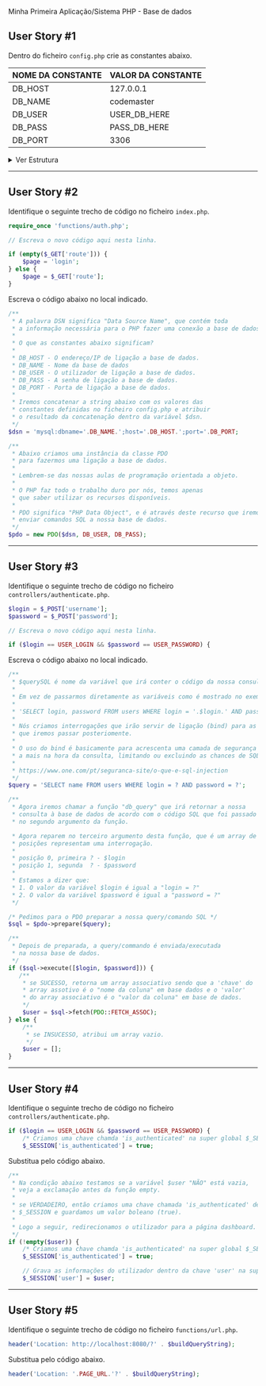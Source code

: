 Minha Primeira Aplicação/Sistema PHP - Base de dados

## User Story #1
Dentro do ficheiro `config.php` crie as constantes abaixo.

| NOME DA CONSTANTE | VALOR DA CONSTANTE |
|-------------------|--------------------|
| DB_HOST           | 127.0.0.1          |
| DB_NAME           | codemaster         |
| DB_USER           | USER_DB_HERE       |
| DB_PASS           | PASS_DB_HERE       |
| DB_PORT           | 3306               |

<details>
    <summary>Ver Estrutura</summary>

<span style="color: #ef5350; font-size: 0.9rem">*Digite o código abaixo linha a linha para praticar*</span>

Estrutura
```php
// Define o endereço da nossa página web.
define('PAGE_URL', 'http://localhost/pasta-do-trabalho');

// Define as configurações da base de dados.
define('DB_HOST', '127.0.0.1');
define('DB_NAME', 'codemaster');
define('DB_USER', 'USER_DB_HERE');
define('DB_PASS', 'PASS_DB_HERE');
define('DB_PORT', '3306');
```
</details>

---

## User Story #2
Identifique o seguinte trecho de código no ficheiro `index.php`.

```php
require_once 'functions/auth.php';

// Escreva o novo código aqui nesta linha.

if (empty($_GET['route'])) {
    $page = 'login';
} else {
    $page = $_GET['route'];
}
```

Escreva o código abaixo no local indicado.

```php
/**
 * A palavra DSN significa "Data Source Name", que contém toda 
 * a informação necessária para o PHP fazer uma conexão a base de dados.
 * 
 * O que as constantes abaixo significam?
 * 
 * DB_HOST - O endereço/IP de ligação a base de dados.
 * DB_NAME - Nome da base de dados
 * DB_USER - O utilizador de ligação a base de dados.
 * DB_PASS - A senha de ligação a base de dados.
 * DB_PORT - Porta de ligação a base de dados.
 * 
 * Iremos concatenar a string abaixo com os valores das
 * constantes definidas no ficheiro config.php e atribuir
 * o resultado da concatenação dentro da variável $dsn.
 */
$dsn = 'mysql:dbname='.DB_NAME.';host='.DB_HOST.';port='.DB_PORT;

/**
 * Abaixo criamos uma instância da classe PDO
 * para fazermos uma ligação a base de dados.
 * 
 * Lembrem-se das nossas aulas de programação orientada a objeto.
 * 
 * O PHP faz todo o trabalho duro por nós, temos apenas
 * que saber utilizar os recursos disponíveis. 
 * 
 * PDO significa "PHP Data Object", e é através deste recurso que iremos
 * enviar comandos SQL a nossa base de dados.
 */
$pdo = new PDO($dsn, DB_USER, DB_PASS);
```
---

## User Story #3
Identifique o seguinte trecho de código no ficheiro `controllers/authenticate.php`.

```php
$login = $_POST['username'];
$password = $_POST['password'];

// Escreva o novo código aqui nesta linha.

if ($login == USER_LOGIN && $password == USER_PASSWORD) {
```

Escreva o código abaixo no local indicado.

```php
/**
 * $querySQL é nome da variável que irá conter o código da nossa consulta SQL.
 *
 * Em vez de passarmos diretamente as variáveis como é mostrado no exemplo abaixo:
 *
 * 'SELECT login, password FROM users WHERE login = '.$login.' AND password = '.$password.'
 *
 * Nós criamos interrogações que irão servir de ligação (bind) para as variáveis
 * que iremos passar posteriomente.
 *
 * O uso do bind é basicamente para acrescenta uma camada de segurança
 * a mais na hora da consulta, limitando ou excluindo as chances de SQL injections.
 *
 * https://www.one.com/pt/seguranca-site/o-que-e-sql-injection
 */
$query = 'SELECT name FROM users WHERE login = ? AND password = ?';

/**
 * Agora iremos chamar a função "db_query" que irá retornar a nossa
 * consulta à base de dados de acordo com o código SQL que foi passado
 * no segundo argumento da função.

 * Agora reparem no terceiro argumento desta função, que é um array de índice, e que cada uma destas
 * posições representam uma interrogação.
 *
 * posição 0, primeira ? - $login
 * posição 1, segunda  ? - $password
 *
 * Estamos a dizer que:
 * 1. O valor da variável $login é igual a "login = ?"
 * 2. O valor da variável $password é igual a "password = ?"
 */

/* Pedimos para o PDO preparar a nossa query/comando SQL */
$sql = $pdo->prepare($query);

/**
 * Depois de preparada, a query/commando é enviada/executada
 * na nossa base de dados.
 */
if ($sql->execute([$login, $password])) {
   /**
    * se SUCESSO, retorna um array associativo sendo que a 'chave' do
    * array assotivo é o "nome da coluna" em base dados e o 'valor'
    * do array associativo é o "valor da coluna" em base de dados.
    */
    $user = $sql->fetch(PDO::FETCH_ASSOC);
} else {
    /**
     * se INSUCESSO, atribui um array vazio.
     */
    $user = [];
}
```

---

## User Story #4
Identifique o seguinte trecho de código no ficheiro `controllers/authenticate.php`.

```php
if ($login == USER_LOGIN && $password == USER_PASSWORD) {
    /* Criamos uma chave chamda 'is_authenticated' na super global $_SESSION e guardamos um valor boleano (true) */
    $_SESSION['is_authenticated'] = true;
```

Substitua pelo código abaixo.

```php
/**
 * Na condição abaixo testamos se a variável $user "NÃO" está vazia, 
 * veja a exclamação antes da função empty.
 * 
 * se VERDADEIRO, então criamos uma chave chamada 'is_authenticated' dentro da super global
 * $_SESSION e guardamos um valor boleano (true).
 *
 * Logo a seguir, redirecionamos o utilizador para a página dashboard.
 */
if (!empty($user)) {
    /* Criamos uma chave chamda 'is_authenticated' na super global $_SESSION e guardamos um valor boleano (true) */
    $_SESSION['is_authenticated'] = true;

    // Grava as informações do utilizador dentro da chave 'user' na super global $_SESSION.
    $_SESSION['user'] = $user;
```

---

## User Story #5
Identifique o seguinte trecho de código no ficheiro `functions/url.php`.

```php
header('Location: http://localhost:8080/?' . $buildQueryString);
```

Substitua pelo código abaixo.

```php
header('Location: '.PAGE_URL.'?' . $buildQueryString);
```
